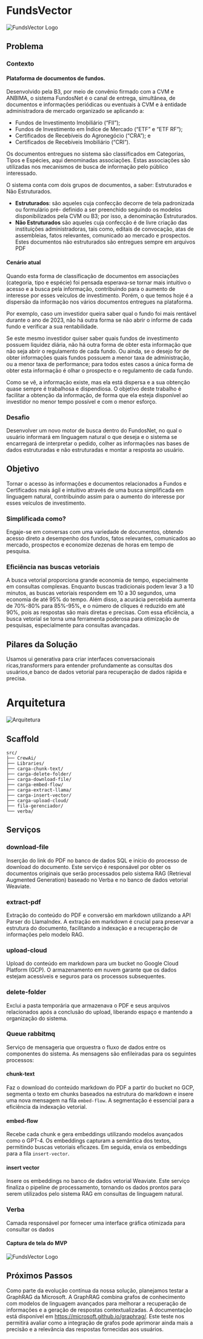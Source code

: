 # FundsVector

![FundsVector Logo](./assets/fundsvector.png)

## Problema

### Contexto

#### Plataforma de documentos de fundos.
Desenvolvido pela B3, por meio de convênio firmado com a CVM e ANBIMA, o sistema FundosNet é o
canal de entrega, simultânea, de documentos e informações periódicas ou eventuais à CVM e à entidade
administradora de mercado organizado se aplicando a:
 - Fundos de Investimento Imobiliário (“FII”);
 - Fundos de Investimento em Índice de Mercado (“ETF” e “ETF RF”);
 - Certificados de Recebíveis do Agronegócio (“CRA”); e
 - Certificados de Recebíveis Imobiliário (“CRI”).

Os documentos entregues no sistema são classificados em Categorias, Tipos e Espécies, aqui
denominadas associações. Estas associações são utilizadas nos mecanismos de busca de informação pelo
público interessado.

O sistema conta com dois grupos de documentos, a saber: Estruturados e Não Estruturados.
 - **Estruturados**: são aqueles cuja confecção decorre de tela padronizada ou formulário pré-
definido a ser preenchido seguindo os modelos disponibilizados pela CVM ou B3; por isso, a
denominação Estruturados.
 - **Não Estruturados** são aqueles cuja confecção é de livre criação das instituições
administradoras, tais como, editais de convocação, atas de assembleias, fatos relevantes,
comunicado ao mercado e prospectos. Estes documentos não estruturados são entregues
sempre em arquivos PDF

#### Cenário atual
Quando esta forma de classificação de documentos em associações (categoria, tipo e espécie) foi pensada
esperava-se tornar mais intuitivo o acesso e a busca pela informação, contribuindo para o aumento de
interesse por esses veículos de investimento. Porém, o que temos hoje é a dispersão da informação nos
vários documentos entregues na plataforma.

Por exemplo, caso um investidor queira saber qual o fundo foi
mais rentável durante o ano de 2023, não há outra forma se não abrir o informe de cada fundo e verificar a sua rentabilidade.

Se este mesmo investidor quiser saber quais fundos de investimento possuem liquidez
diária, não há outra forma de obter esta informação que não seja abrir o regulamento de cada fundo. Ou
ainda, se o desejo for de obter informações quais fundos possuem a menor taxa de administração, ou a
menor taxa de performance; para todos estes casos a única forma de obter esta informação é olhar o
prospecto e o regulamento de cada fundo.

Como se vê, a informação existe, mas ela está dispersa e a sua obtenção quase sempre é trabalhosa e
dispendiosa. O objetivo deste trabalho é facilitar a obtenção da informação, de forma que ela esteja
disponível ao investidor no menor tempo possível e com o menor esforço.

### Desafio
Desenvolver um novo motor de busca dentro do FundosNet, no qual o usuário informará em linguagem
natural o que deseja e o sistema se encarregará de interpretar o pedido, colher as informações nas bases
de dados estruturadas e não estruturadas e montar a resposta ao usuário.

## Objetivo
Tornar o acesso às informações e documentos relacionados a Fundos e Certificados mais ágil e intuitivo através de uma busca simplificada em linguagem natural, contribuindo assim para o aumento do interesse por esses veículos de investimento.

### Simplificada como?
Engaje-se em conversas com uma variedade de documentos, obtendo acesso direto a desempenho dos fundos, fatos relevantes, comunicados ao mercado, prospectos e economize dezenas de horas em tempo de pesquisa.

### Eficiência nas buscas vetoriais
A busca vetorial proporciona grande economia de tempo, especialmente em consultas complexas. Enquanto buscas tradicionais podem levar 3 a 10 minutos, as buscas vetoriais respondem em 10 a 30 segundos, uma economia de até 95% do tempo. Além disso, a acurácia percebida aumenta de 70%-80% para 85%-95%, e o número de cliques é reduzido em até 90%, pois as respostas são mais diretas e precisas. Com essa eficiência, a busca vetorial se torna uma ferramenta poderosa para otimização de pesquisas, especialmente para consultas avançadas.

## Pilares da Solução
Usamos ui generativa para criar interfaces conversacionais ricas,transformers para entender profundamente as consultas dos usuários,e banco de dados vetorial para recuperação de dados rápida e precisa.

# Arquitetura 

![Arquitetura](./assets/arquitetura.png)

## Scaffold

```
src/
├── CrewAi/
├── Libraries/
├── carga-chunk-text/
├── carga-delete-folder/
├── carga-download-file/
├── carga-embed-flow/
├── carga-extract-llama/
├── carga-insert-vector/
├── carga-upload-cloud/
├── fila-gerenciador/
└── verba/
```

## Serviços

### download-file

Inserção do link do PDF no banco de dados SQL e início do processo de download do documento. Este serviço é responsável por obter os documentos originais que serão processados pelo sistema RAG (Retrieval Augmented Generation) baseado no Verba e no banco de dados vetorial Weaviate.

### extract-pdf

Extração do conteúdo do PDF e conversão em markdown utilizando a API Parser do LlamaIndex. A extração em markdown é crucial para preservar a estrutura do documento, facilitando a indexação e a recuperação de informações pelo modelo RAG.


### upload-cloud

Upload do conteúdo em markdown para um bucket no Google Cloud Platform (GCP). O armazenamento em nuvem garante que os dados estejam acessíveis e seguros para os processos subsequentes.

### delete-folder

Exclui a pasta temporária que armazenava o PDF e seus arquivos relacionados após a conclusão do upload, liberando espaço e mantendo a organização do sistema.


### Queue rabbitmq

Serviço de mensageria que orquestra o fluxo de dados entre os componentes do sistema. As mensagens são enfileiradas para os seguintes processos:


#### chunk-text

Faz o download do conteúdo markdown do PDF a partir do bucket no GCP, segmenta o texto em chunks baseados na estrutura do markdown e insere uma nova mensagem na fila `embed-flow`. A segmentação é essencial para a eficiência da indexação vetorial.

#### embed-flow

Recebe cada chunk e gera embeddings utilizando modelos avançados como o GPT-4. Os embeddings capturam a semântica dos textos, permitindo buscas vetoriais eficazes. Em seguida, envia os embeddings para a fila `insert-vector`.


#### insert vector
Insere os embeddings no banco de dados vetorial Weaviate. Este serviço finaliza o pipeline de processamento, tornando os dados prontos para serem utilizados pelo sistema RAG em consultas de linguagem natural.

### Verba
Camada responsável por fornecer uma interface gráfica otimizada para consultar os dados 

#### Captura de tela do MVP
![FundsVector Logo](./assets/MVP.png)

## Próximos Passos
Como parte da evolução contínua da nossa solução, planejamos testar a GraphRAG da Microsoft. A GraphRAG combina grafos de conhecimento com modelos de linguagem avançados para melhorar a recuperação de informações e a geração de respostas contextualizadas. A documentação está disponível em https://microsoft.github.io/graphrag/. Este teste nos permitirá avaliar como a integração de grafos pode aprimorar ainda mais a precisão e a relevância das respostas fornecidas aos usuários.